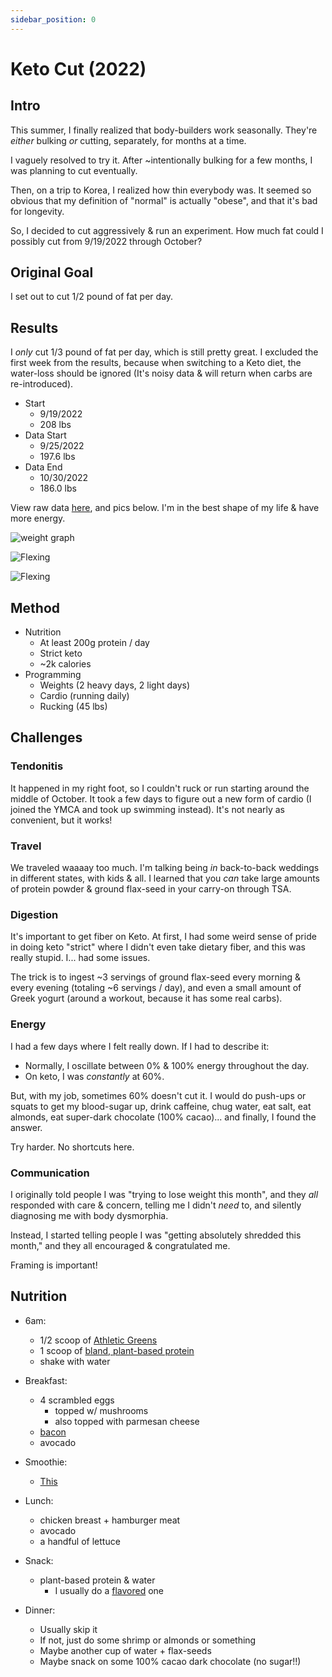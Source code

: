 ```yaml
---
sidebar_position: 0
---
```


# Keto Cut (2022)

## Intro

This summer, I finally realized that body-builders work seasonally. They're _either_ bulking _or_ cutting, separately, for months at a time.

I vaguely resolved to try it. After ~intentionally bulking for a few months, I was planning to cut eventually.

Then, on a trip to Korea, I realized how thin everybody was. It seemed so obvious that my definition of "normal" is actually "obese", and that it's bad for longevity.

So, I decided to cut aggressively & run an experiment. How much fat could I possibly cut from 9/19/2022 through October?

## Original Goal

I set out to cut 1/2 pound of fat per day.

## Results

I _only_ cut 1/3 pound of fat per day, which is still pretty great. I excluded the first week from the results, because when switching to a Keto diet, the water-loss should be ignored (It's noisy data & will return when carbs are re-introduced).

* Start
  * 9/19/2022
  * 208 lbs
* Data Start
  * 9/25/2022
  * 197.6 lbs
* Data End
  * 10/30/2022
  * 186.0 lbs

View raw data [here](https://docs.google.com/spreadsheets/d/1S4l7QIQgtcMCehKXOpuFHvg-JNJHrMR3Hp19uGbl48k/edit?usp=sharing), and pics below. I'm in the best shape of my life & have more energy.

![weight graph](../pics/weight_trend.jpg)

![Flexing](../pics/flex_up_small.jpeg)

![Flexing](../pics/flex_down_small.jpeg)

## Method

* Nutrition
  * At least 200g protein / day
  * Strict keto
  * ~2k calories
* Programming
  * Weights (2 heavy days, 2 light days)
  * Cardio (running daily)
  * Rucking (45 lbs)

## Challenges

### Tendonitis

It happened in my right foot, so I couldn't ruck or run starting around the middle of October. It took a few days to figure out a new form of cardio (I joined the YMCA and took up swimming instead). It's not nearly as convenient, but it works!

### Travel

We traveled waaaay too much. I'm talking being _in_ back-to-back weddings in different states, with kids & all. I learned that you _can_ take large amounts of protein powder & ground flax-seed in your carry-on through TSA.

### Digestion

It's important to get fiber on Keto. At first, I had some weird sense of pride in doing keto "strict" where I didn't even take dietary fiber, and this was really stupid. I... had some issues.

The trick is to ingest ~3 servings of ground flax-seed every morning & every evening (totaling ~6 servings / day), and even a small amount of Greek yogurt (around a workout, because it has some real carbs).

### Energy

I had a few days where I felt really down. If I had to describe it:

* Normally, I oscillate between 0% & 100% energy throughout the day.
* On keto, I was _constantly_ at 60%.

But, with my job, sometimes 60% doesn't cut it. I would do push-ups or squats to get my blood-sugar up, drink caffeine, chug water, eat salt, eat almonds, eat super-dark chocolate (100% cacao)... and finally, I found the answer.

Try harder. No shortcuts here.

### Communication

I originally told people I was "trying to lose weight this month", and they _all_ responded with care & concern, telling me I didn't _need_ to, and silently diagnosing me with body dysmorphia.

Instead, I started telling people I was "getting absolutely shredded this month," and they all encouraged & congratulated me.

Framing is important!

## Nutrition

* 6am:
  * 1/2 scoop of [Athletic Greens](https://athleticgreens.com/)
  * 1 scoop of [bland, plant-based protein](https://www.amazon.com/dp/B0021F8HH0)
  * shake with water

* Breakfast:
  * 4 scrambled eggs
    * topped w/ mushrooms
    * also topped with parmesan cheese
  * [bacon](/fitness/advice/meals/bacon)
  * avocado

* Smoothie:
  * [This](/fitness/advice/meals/smoothie_cut)

* Lunch:
  * chicken breast + hamburger meat
  * avocado
  * a handful of lettuce

* Snack:
  * plant-based protein & water
    * I usually do a [flavored](https://www.amazon.com/dp/B0B5YNWRT3/) one

* Dinner:
  * Usually skip it
  * If not, just do some shrimp or almonds or something
  * Maybe another cup of water + flax-seeds
  * Maybe snack on some 100% cacao dark chocolate (no sugar!!)
